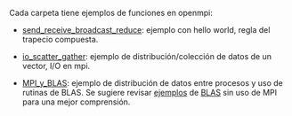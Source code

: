 Cada carpeta tiene ejemplos de funciones en openmpi:

* [send_receive_broadcast_reduce](send_receive_broadcast_reduce): ejemplo con hello world, regla del trapecio compuesta.

* [io_scatter_gather](io_scatter_gather): ejemplo de distribución/colección de datos de un vector, I/O en mpi.

* [MPI_y_BLAS](MPI_y_BLAS): ejemplo de distribución de datos entre procesos y uso de rutinas de BLAS. Se sugiere revisar [ejemplos](C/BLAS/ejemplos) de [BLAS](C/BLAS) sin uso de MPI para una mejor comprensión.
